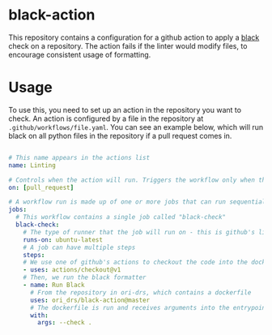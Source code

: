 # black-action

This repository contains a configuration for a github action to apply a [black](https://github.com/psf/black) check on a repository. The action fails if the linter would modify files, to encourage consistent usage of formatting.

# Usage

To use this, you need to set up an action in the repository you want to check. An action is configured by a file in the repository at `.github/workflows/file.yaml`. You can see an example below, which will run black on all python files in the repository if a pull request comes in.

```yaml

# This name appears in the actions list 
name: Linting

# Controls when the action will run. Triggers the workflow only when there is a pull request
on: [pull_request]

# A workflow run is made up of one or more jobs that can run sequentially or in parallel
jobs:
  # This workflow contains a single job called "black-check"
  black-check:
    # The type of runner that the job will run on - this is github's linux server
    runs-on: ubuntu-latest
    # A job can have multiple steps
    steps:
    # We use one of github's actions to checkout the code into the docker instance that is created by the black-action repository
    - uses: actions/checkout@v1
    # Then, we run the black formatter
    - name: Run Black
      # From the repository in ori-drs, which contains a dockerfile
      uses: ori_drs/black-action@master
      # The dockerfile is run and receives arguments into the entrypoint.sh file. Here we pass the arguments we need to the formatter
      with:
        args: --check .
```